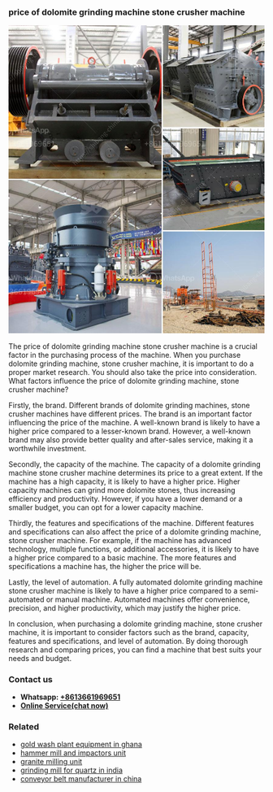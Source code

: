 <h3>price of dolomite grinding machine stone crusher machine</h3><img src='1706767017.jpg' alt=''><p>The price of dolomite grinding machine stone crusher machine is a crucial factor in the purchasing process of the machine. When you purchase dolomite grinding machine, stone crusher machine, it is important to do a proper market research. You should also take the price into consideration. What factors influence the price of dolomite grinding machine, stone crusher machine?</p><p>Firstly, the brand. Different brands of dolomite grinding machines, stone crusher machines have different prices. The brand is an important factor influencing the price of the machine. A well-known brand is likely to have a higher price compared to a lesser-known brand. However, a well-known brand may also provide better quality and after-sales service, making it a worthwhile investment.</p><p>Secondly, the capacity of the machine. The capacity of a dolomite grinding machine stone crusher machine determines its price to a great extent. If the machine has a high capacity, it is likely to have a higher price. Higher capacity machines can grind more dolomite stones, thus increasing efficiency and productivity. However, if you have a lower demand or a smaller budget, you can opt for a lower capacity machine.</p><p>Thirdly, the features and specifications of the machine. Different features and specifications can also affect the price of a dolomite grinding machine, stone crusher machine. For example, if the machine has advanced technology, multiple functions, or additional accessories, it is likely to have a higher price compared to a basic machine. The more features and specifications a machine has, the higher the price will be.</p><p>Lastly, the level of automation. A fully automated dolomite grinding machine stone crusher machine is likely to have a higher price compared to a semi-automated or manual machine. Automated machines offer convenience, precision, and higher productivity, which may justify the higher price.</p><p>In conclusion, when purchasing a dolomite grinding machine, stone crusher machine, it is important to consider factors such as the brand, capacity, features and specifications, and level of automation. By doing thorough research and comparing prices, you can find a machine that best suits your needs and budget.</p><h3>Contact us</h3><ul><li><strong>Whatsapp:&nbsp;<a href="https://wa.me/8613661969651">+8613661969651</a></strong></li><li><a href="https://swt.shibang-china.com/?git&amp;zhl&amp;price of dolomite grinding machine stone crusher machine"><strong>Online Service(chat now)</strong></a></li></ul><h3>Related</h3><ul><li><a href='gold wash plant equipment in ghana.md'>gold wash plant equipment in ghana</a></li><li><a href='hammer mill and impactors unit.md'>hammer mill and impactors unit</a></li><li><a href='granite milling unit.md'>granite milling unit</a></li><li><a href='grinding mill for quartz in india.md'>grinding mill for quartz in india</a></li><li><a href='conveyor belt manufacturer in china.md'>conveyor belt manufacturer in china</a></li></ul>